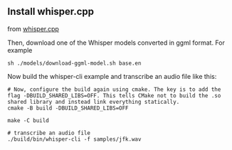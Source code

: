 ## Install whisper.cpp
from [whisper.cpp](https://github.com/ggml-org/whisper.cpp)

Then, download one of the Whisper models converted in ggml format. For example
```
sh ./models/download-ggml-model.sh base.en
```
Now build the whisper-cli example and transcribe an audio file like this:

```
# Now, configure the build again using cmake. The key is to add the flag -DBUILD_SHARED_LIBS=OFF. This tells CMake not to build the .so shared library and instead link everything statically.
cmake -B build -DBUILD_SHARED_LIBS=OFF

make -C build

# transcribe an audio file
./build/bin/whisper-cli -f samples/jfk.wav
```